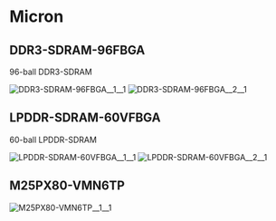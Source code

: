 # Micron

## DDR3-SDRAM-96FBGA
96-ball DDR3-SDRAM

![DDR3-SDRAM-96FBGA__1__1](/preview/images/Micron__DDR3-SDRAM-96FBGA__1__1.png?raw=true) 
![DDR3-SDRAM-96FBGA__2__1](/preview/images/Micron__DDR3-SDRAM-96FBGA__2__1.png?raw=true) 

## LPDDR-SDRAM-60VFBGA
60-ball LPDDR-SDRAM

![LPDDR-SDRAM-60VFBGA__1__1](/preview/images/Micron__LPDDR-SDRAM-60VFBGA__1__1.png?raw=true) 
![LPDDR-SDRAM-60VFBGA__2__1](/preview/images/Micron__LPDDR-SDRAM-60VFBGA__2__1.png?raw=true) 

## M25PX80-VMN6TP
![M25PX80-VMN6TP__1__1](/preview/images/Micron__M25PX80-VMN6TP__1__1.png?raw=true) 

